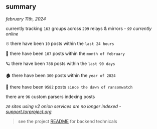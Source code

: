 
## summary
_february 11th, 2024_

currently tracking `163` groups across `299` relays & mirrors - _`99` currently online_

⏲ there have been `10` posts within the `last 24 hours`

🦈 there have been `107` posts within the `month of february`

🪐 there have been `788` posts within the `last 90 days`

🏚 there have been `300` posts within the `year of 2024`

🦕 there have been `9582` posts `since the dawn of ransomwatch`

there are `96` custom parsers indexing posts

_`20` sites using v2 onion services are no longer indexed - [support.torproject.org](https://support.torproject.org/onionservices/v2-deprecation/)_

> see the project [README](https://github.com/joshhighet/ransomwatch#ransomwatch--) for backend technicals
